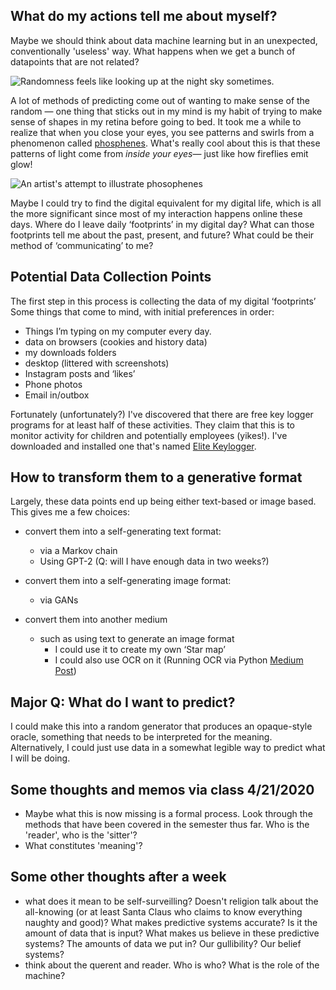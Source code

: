 ## What do my actions tell me about myself? ##

Maybe we should think about data machine learning but in an unexpected, conventionally 'useless' way. What happens when we get a bunch of datapoints that are not related? 

![Randomness feels like looking up at the night sky sometimes.](https://cdn.pixabay.com/photo/2017/08/30/01/05/milky-way-2695569__340.jpg)

A lot of  methods of predicting come out of wanting to make sense of the random — one thing that sticks out in my mind is my habit of trying to make sense of shapes in my retina before going to bed. It took me a while to realize that when you close your eyes, you see patterns and swirls from a phenomenon called [phosphenes](https://scienceline.org/2014/12/why-do-we-see-colors-with-our-eyes-closed/). What's really cool about this is that these patterns of light come from _inside your eyes_— just like how fireflies emit glow!

![An artist's attempt to illustrate phosophenes](https://feross.org/images/phosphene-artistic-depiction.gif)

 Maybe I could try to find the digital equivalent for my digital life, which is all the more significant since most of my interaction happens online these days. Where do I leave daily ‘footprints’ in my digital day? What can those footprints tell me about the past, present, and future? What could be their method of ‘communicating’ to me?

## Potential Data Collection Points ##

The first step in this process is collecting the data of my digital ‘footprints’ Some things that come to mind, with initial preferences in order:

- Things I’m typing on my computer every day. 
- data on browsers (cookies and history data)
- my downloads folders
- desktop (littered with screenshots)
- Instagram posts and ‘likes’
- Phone photos
- Email in/outbox

Fortunately (unfortunately?) I've discovered that there are free key logger programs for at least half of these activities. They claim that this is to monitor activity for children and potentially employees (yikes!). I've downloaded and installed one that's named [Elite Keylogger](https://www.elitekeyloggers.com/elite-keylogger-mac).

## How to transform them to a generative format ##

Largely, these data points end up being either text-based or image based. This gives me a few choices: 

- convert them into a self-generating text format:
	- via a Markov chain
	- Using GPT-2 (Q: will I have enough data in two weeks?)

- convert them into a self-generating image format:
	- via GANs

- convert them into another medium
	-  such as using text to generate an image format 
		-  I could use it to create my own ‘Star map’
		-  I could also use OCR on it (Running OCR via Python [Medium Post](https://medium.com/@bhadreshpsavani/how-to-use-tesseract-library-for-ocr-in-google-colab-notebook-5da5470e4fe0))

## Major Q: What do I want to predict? ##

I could make this into a random generator that produces an opaque-style oracle, something that needs to be interpreted for the meaning. Alternatively, I could just use data in a somewhat legible way to predict what I will be doing. 

## Some thoughts and memos via class 4/21/2020 ##

- Maybe what this is now missing is a formal process. Look through the methods that have been covered in the semester thus far. Who is the 'reader', who is the 'sitter'? 
- What constitutes 'meaning'?

## Some other thoughts after a week
- what does it mean to be self-surveilling? Doesn't religion talk about the all-knowing (or at least Santa Claus who claims to know everything naughty and good)? What makes predictive systems accurate? Is it the amount of data that is input? What makes us believe in these predictive systems? The amounts of data we put in? Our gullibility? Our belief systems?
- think about the querent and reader. Who is who? What is the role of the machine?